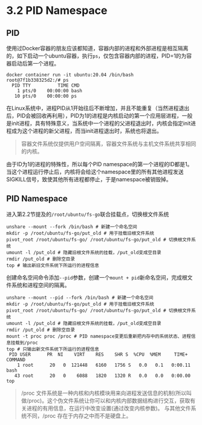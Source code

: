 # 3.2 PID Namespace

## PID

使用过Docker容器的朋友应该都知道，容器内部的进程和外部进程是相互隔离的，如下启动一个ubuntu容器，执行`ps`，仅包含容器内部的进程，PID=1的为容器启动后第一个进程。

```
docker container run -it ubuntu:20.04 /bin/bash
root@7f1b338325d2:/# ps
  PID TTY          TIME CMD
    1 pts/0    00:00:00 bash
   10 pts/0    00:00:00 ps
```

在Linux系统中，进程PID从1开始往后不断增加，并且不能重复（当然进程退出后，PID会被回收再利用），PID为1的进程是内核启动的第一个应用层进程，一般是init进程，具有特殊意义，当系统中一个进程的父进程退出时，内核会指定init进程成为这个进程的新父进程，而当init进程退出时，系统也将退出。

> 容器文件系统仅提供用户空间隔离，容器文件系统与主机文件系统共享相同的内核。

由于ID为1的进程的特殊性，所以每个PID namespace的第一个进程的ID都是1。当这个进程运行停止后，内核将会给这个namespace里的所有其他进程发送SIGKILL信号，致使其他所有进程都停止，于是namespace被销毁掉。

## PID Namespace

进入第2.2节提及的`/root/ubuntu/fs-go`联合挂载点，切换根文件系统

```shell
unshare --mount --fork /bin/bash # 新建一个命名空间
mkdir -p /root/ubuntu/fs-go/put_old # 用于挂载旧根文件系统
pivot_root /root/ubuntu/fs-go/ /root/ubuntu/fs-go/put_old # 切换根文件系统
umount -l /put_old # 隐藏旧根文件系统的挂载，/put_old变成空目录
rmdir /put_old # 删除空目录
top # 输出新旧文件系统下所运行的进程信息
```

创建命名空间命令添加`--pid`参数，创建一个`mount + pid`新命名空间，完成根文件系统和进程空间的隔离。

```shell
unshare --mount --pid --fork /bin/bash # 新建一个命名空间
mkdir -p /root/ubuntu/fs-go/put_old # 用于挂载旧根文件系统
pivot_root /root/ubuntu/fs-go/ /root/ubuntu/fs-go/put_old # 切换根文件系统
umount -l /put_old # 隐藏旧根文件系统的挂载，/put_old变成空目录
rmdir /put_old # 删除空目录
mount -t proc proc /proc # PID namespace变更后重新把内存中的系统状态、进程信息挂载到/proc
top # 只输出新文件系统下所运行的进程信息
 PID USER      PR  NI    VIRT    RES    SHR S  %CPU  %MEM     TIME+ COMMAND
    1 root      20   0  121448   6160   1756 S   0.0   0.1   0:00.11 bash
   43 root      20   0    6088   1820   1320 R   0.0   0.0   0:00.00 top
```

>/proc 文件系统是一种内核和内核模块用来向进程发送信息的机制(所以叫做/proc)。这个伪文件系统让你可以和内核内部数据结构进行交互，获取有关进程的有用信息，在运行中改变设置(通过改变内核参数)。 与其他文件系统不同，/proc 存在于内存之中而不是硬盘上。

